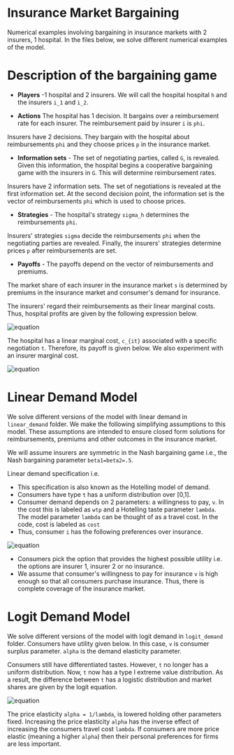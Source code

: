 # Insurance Market Bargaining
Numerical examples involving bargaining in insurance markets with 2 insurers, 1 hospital. In the files below, we solve different numerical examples of the model.

# Description of the bargaining game

* **Players** -1 hospital and 2 insurers. We will call the hospital hospital `h` and the insurers `i_1` and `i_2`.

* **Actions** The hospital has 1 decision. It bargains over a reimbursement rate for each insurer. The reimbursement paid by insurer `i` is `phi`.


 Insurers have 2 decisions. They bargain with the hospital about reimbursements `phi` and they choose prices `p` in the insurance market. 

* **Information sets** - The set of negotiating parties, called `G`, is revealed. Given this information, the hospital begins a cooperative bargaining game with the insurers in `G`. This will determine reimbursement rates. 

Insurers have 2 information sets. The set of negotiations is revealed at the first information set. At the second  decision point, the information set is  the vector of reimbursements `phi` which is used to choose prices.



* **Strategies** - The hospital's strategy `sigma_h` determines the reimbursements `phi`.

Insurers' strategies `sigma` decide the reimbursements `phi` when the negotiating parties are revealed. Finally,  the insurers' strategies determine prices `p` after reimbursements are set.


* **Payoffs** - The payoffs depend on the vector of reimbursements and premiums.

The market share of each insurer in the insurance market `s` is determined by premiums in the insurance market and consumer's demand for insurance. 

The insurers' regard their reimbursements as their linear marginal costs. Thus, hospital profits are given by the following expression below. 

![equation](https://latex.codecogs.com/svg.image?pi_i(mathcal{G},phi,p)&space;=&space;&space;(p_i&space;-&space;phi_i&space;)&space;s_i)

The hospital has a linear marginal cost, `c_{it}` associated with a specific negotiation `t`. Therefore, its payoff is given below. We also experiment with an insurer marginal cost.

![equation](https://latex.codecogs.com/svg.image?pi_h(mathcal{G},phi,p)&space;=&space;sum_{i=1,2}&space;(phi_i&space;-&space;c_{it})s_i)

# Linear Demand Model

We solve different versions of the model with linear demand in `linear_demand` folder. We make the following simplifying assumptions to this model. These assumptions are intended to ensure closed form solutions for reimbursements, premiums and other outcomes in the insurance market.

We will assume insurers are symmetric in the Nash bargaining game i.e., the Nash bargaining parameter `beta1=beta2=.5`.

Linear demand specification i.e. 

* This specification is also known as the Hotelling model of demand.
* Consumers have type `t` has a uniform distribution over [0,1].
* Consumer demand depends on 2 parameters: a willingness to pay, `v`. In the cost this is labeled as `wtp` and a Hotelling taste parameter `lambda`. The model parameter `lambda` can be thought of as a travel cost. In the code, cost is labeled as `cost`
* Thus, consumer `i` has the following preferences over insurance. 

![equation](https://latex.codecogs.com/svg.image?&space;begin{matrix}&space;v&space;-&space;p_1&space;-&space;&space;&space;lambda&space;t_i&space;&space;&&space;i_1=1,i_2=0&space;v&space;-&space;&space;p_2&space;-&space;lambda(1-t_i)&space;&&space;i_1=0,i_2=1&space;0&space;&&space;o.w.&space;end{matrix})

* Consumers pick the option that provides the highest possible utility i.e. the options are insurer 1, insurer 2 or no insurance.
* We assume that consumer's willingness to pay for insurance `v` is high enough so that all consumers purchase insurance. Thus, there is complete coverage of the insurance market.

# Logit Demand Model

We solve different versions of the model with logit demand in `logit_demand` folder.  Consumers have utility given below. In this case, `v` is consumer surplus parameter. `alpha` is the demand elasticity parameter. 

Consumers still have differentiated tastes. However, `t` no longer has a uniform distribution. Now, `t` now has a type I extreme value distribution. As a result, the difference between `t` has a logistic distribution and market shares are given by the logit equation.

![equation](https://latex.codecogs.com/svg.image?s_i&space;=&space;dfrac{exp(&space;(v&space;&space;-&space;&space;p_i)/lambda&space;)}{1&plus;&space;sum_{j=1}^2&space;exp(&space;(v&space;-&space;&space;p_j)/lambda&space;&space;)&space;})

The price elasticity `alpha = 1/lambda`, is lowered holding other parameters fixed. Increasing the price elasticity `alpha` has the inverse effect of increasing the consumers travel cost `lambda`. If consumers are more price elastic (meaning a higher `alpha`) then their personal preferences for firms are less important.

